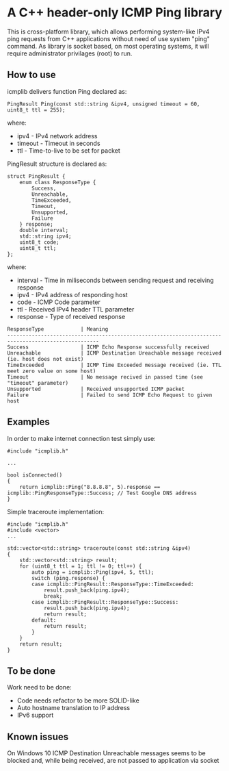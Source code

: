 # A C++ header-only ICMP Ping library

This is cross-platform library, which allows performing system-like IPv4 ping requests from C++ applications without need of use system "ping" command.
As library is socket based, on most operating systems, it will require administrator privilages (root) to run.

## How to use

icmplib delivers function Ping declared as:
```
PingResult Ping(const std::string &ipv4, unsigned timeout = 60, uint8_t ttl = 255);
```
where:
* ipv4 - IPv4 network address
* timeout - Timeout in seconds
* ttl - Time-to-live to be set for packet

PingResult structure is declared as:
```
struct PingResult {
    enum class ResponseType {
        Success,
        Unreachable,
        TimeExceeded,
        Timeout,
        Unsupported,
        Failure
    } response;
    double interval;
    std::string ipv4;
    uint8_t code;
    uint8_t ttl;
};
```
where:
* interval - Time in miliseconds between sending request and receiving response
* ipv4 - IPv4 address of responding host
* code - ICMP Code parameter
* ttl - Received IPv4 header TTL parameter 
* response - Type of received response

```
ResponseType            | Meaning
----------------------------------------------------------------------------------------------------
Success                 | ICMP Echo Response successfully received
Unreachable             | ICMP Destination Ureachable message received (ie. host does not exist)
TimeExceeded            | ICMP Time Exceeded message received (ie. TTL meet zero value on some host)
Timeout                 | No message recived in passed time (see "timeout" parameter)
Unsupported             | Received unsupported ICMP packet
Failure                 | Failed to send ICMP Echo Request to given host
```

## Examples

In order to make internet connection test simply use:
```
#include "icmplib.h"

...

bool isConnected()
{
    return icmplib::Ping("8.8.8.8", 5).response == icmplib::PingResponseType::Success; // Test Google DNS address
}
```

Simple traceroute implementation:
```
#include "icmplib.h"
#include <vector>
...

std::vector<std::string> traceroute(const std::string &ipv4)
{
    std::vector<std::string> result;
    for (uint8_t ttl = 1; ttl != 0; ttl++) {
        auto ping = icmplib::Ping(ipv4, 5, ttl);
        switch (ping.response) {
        case icmplib::PingResult::ResponseType::TimeExceeded:
            result.push_back(ping.ipv4);
            break;
        case icmplib::PingResult::ResponseType::Success:
            result.push_back(ping.ipv4);
            return result;
        default:
            return result;
        }
    }
    return result;
}
```

## To be done

Work need to be done:
* Code needs refactor to be more SOLID-like
* Auto hostname translation to IP address
* IPv6 support

## Known issues

On Windows 10 ICMP Destination Unreachable messages seems to be blocked and, while being received, are not passed to application via socket